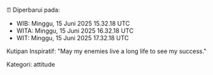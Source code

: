 ⏰ Diperbarui pada:
- WIB: Minggu, 15 Juni 2025 15.32.18 UTC
- WITA: Minggu, 15 Juni 2025 16.32.18 UTC
- WIT: Minggu, 15 Juni 2025 17.32.18 UTC

Kutipan Inspiratif:
"May my enemies live a long life to see my success."


Kategori: attitude

